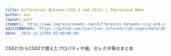 ```yaml
---
title: Differences Between CSS2.1 and CSS3+ | Impressive Webs
author: azu
layout: post
itemUrl: 'http://www.impressivewebs.com/differences-between-css2-and-css3/'
editJSONPath: 'https://github.com/jser/jser.info/edit/gh-pages/data/2012/12/index.json'
date: '2012-12-12T02:02:00+00:00'
---
```

CSS2.1からCSS3で増えたプロパティや値、セレクタ等のまとめ
